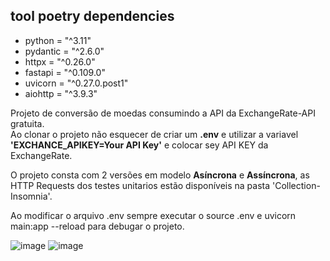 ## tool poetry dependencies
- python = "^3.11"
- pydantic = "^2.6.0"
- httpx = "^0.26.0"
- fastapi = "^0.109.0"
- uvicorn = "^0.27.0.post1"
- aiohttp = "^3.9.3"

Projeto de conversão de moedas consumindo a API da ExchangeRate-API gratuita.<br>
Ao clonar o projeto não esquecer de criar um <b>.env</b> e utilizar a variavel <b>'EXCHANCE_APIKEY=Your API Key'</b> e colocar sey API KEY da ExchangeRate.

O projeto consta com 2 versões em modelo <b>Asíncrona</b> e <b>Assíncrona</b>, as HTTP Requests dos testes unitarios estão disponíveis na pasta 'Collection-Insomnia'.

Ao modificar o arquivo .env sempre executar o source .env e uvicorn main:app --reload para debugar o projeto.<br>


![image](https://github.com/alexandreribeiro7/FastAPI-project/assets/89461762/e154ea03-728e-4561-af20-1549327db727)
![image](https://github.com/alexandreribeiro7/FastAPI-project/assets/89461762/ed457bd6-d1c4-41b6-ba7d-d111ad860c09)
